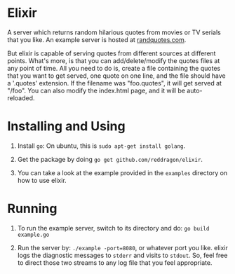 Elixir
======

A server which returns random hilarious quotes from movies or TV serials that you like. An example server is hosted at 
[randquotes.com](http://randquotes.com). 

But elixir is capable of serving quotes from different sources at different points. What's more, is that you can 
add/delete/modify the quotes files at any point of time. All you need to do is, create a file containing the quotes that 
you want to get served, one quote on one line, and the file should have a '.quotes' extension. If the filename was 
"foo.quotes", it will get served at "/foo". You can also modify the index.html page, and it will be auto-reloaded.

Installing and Using
====================

1. Install ```go```: On ubuntu, this is ```sudo apt-get install golang```.

2. Get the package by doing ```go get github.com/reddragon/elixir```.

3. You can take a look at the example provided in the ```examples``` directory on how to use elixir. 


Running
=======

1. To run the example server, switch to its directory and do: ```go build example.go```

2. Run the server by: ```./example -port=8080```, or whatever port you like. elixir logs the diagnostic messages to 
```stderr``` and visits to ```stdout```. So, feel free to direct those two streams to any log file that you feel 
appropriate.
